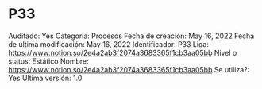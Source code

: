 # P33

Auditado: Yes
Categoría: Procesos
Fecha de creación: May 16, 2022
Fecha de última modificación: May 16, 2022
Identificador: P33
Liga: https://www.notion.so/2e4a2ab3f2074a3683365f1cb3aa05bb 
Nivel o status: Estático
Nombre: https://www.notion.so/2e4a2ab3f2074a3683365f1cb3aa05bb 
Se utiliza?: Yes
Última versión: 1.0
